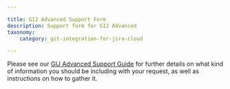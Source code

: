 ```yaml
---

title: GIJ Advanced Support Form
description: Support form for GIJ Advanced
taxonomy:
    category: git-integration-for-jira-cloud

---
```


Please see our [GIJ Advanced Support Guide](https://help.gitkraken.com/git-integration-for-jira-cloud/GIJ-Advanced-Support-Guide) for further details on what kind of information you should be including with your request, as well as instructions on how to gather it.

<script charset="utf-8" type="text/javascript" src="//js.hsforms.net/forms/embed/v2.js"></script>
<script>
  hbspt.forms.create({
    portalId: "544893",
    formId: "563b00ca-2a30-461a-8676-581182185763",
    region: "na1"
  });
</script>
